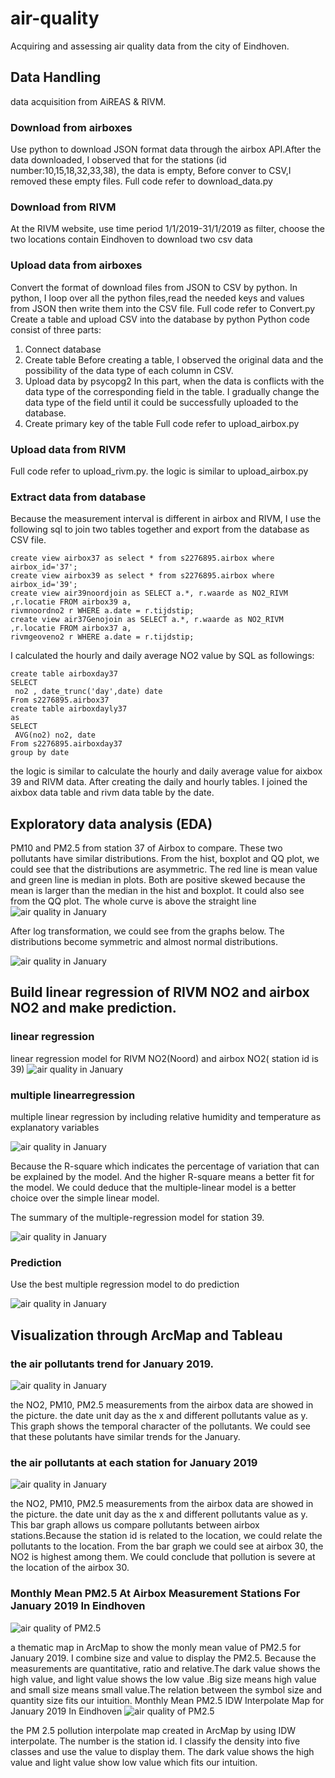 # air-quality
Acquiring and assessing air quality data from the city of Eindhoven.

## Data Handling
data acquisition from AiREAS & RIVM.
 ### Download from airboxes
Use python to download JSON format data through the airbox API.After the data downloaded, I observed that for the stations (id number:10,15,18,32,33,38), the 
data is empty, Before conver to CSV,I removed these empty files. Full code refer to download_data.py
 ### Download from RIVM
At the RIVM website, use time period 1/1/2019-31/1/2019 as filter, choose the two locations contain Eindhoven to download two csv data
 ### Upload data from airboxes
Convert the format of download files from JSON to CSV by python. 
In python, I loop over all the python files,read the needed keys and values from JSON then write them into the CSV file.
Full code refer to Convert.py
Create a table and upload CSV into the database by python 
Python code consist of three parts:
1. Connect database
2. Create table
Before creating a table, I observed the original data and the possibility of the data type of each column in CSV.
3. Upload data by psycopg2
In this part, when the data is conflicts with the data type of the corresponding field in the table. I gradually change the data type of the field until it could be successfully uploaded 
to the database.
4. Create primary key of the table
Full code refer to upload_airbox.py
 ### Upload data from RIVM
Full code refer to upload_rivm.py. the logic is similar to upload_airbox.py


### Extract data from database
Because the measurement interval is different in airbox and RIVM, I use the following sql to join two tables together and export from the database as CSV file.
```
create view airbox37 as select * from s2276895.airbox where airbox_id='37';
create view airbox39 as select * from s2276895.airbox where airbox_id='39';
create view air39noordjoin as SELECT a.*, r.waarde as NO2_RIVM ,r.locatie FROM airbox39 a, 
rivmnoordno2 r WHERE a.date = r.tijdstip;
create view air37Genojoin as SELECT a.*, r.waarde as NO2_RIVM ,r.locatie FROM airbox37 a, 
rivmgeoveno2 r WHERE a.date = r.tijdstip;
```
I calculated the hourly and daily average NO2 value by SQL as followings:
```
create table airboxday37
SELECT
 no2 , date_trunc('day',date) date
From s2276895.airbox37
create table airboxdayly37
as
SELECT
 AVG(no2) no2, date
From s2276895.airboxday37
group by date
```
the logic is similar to calculate the hourly and daily average value for aixbox 39 and RIVM data. After creating the daily and hourly tables. I joined the aixbox data table and rivm data 
table by the date.
## Exploratory data analysis (EDA) 
PM10 and PM2.5 from station 37 of Airbox to compare. These two pollutants have similar distributions. From the hist, boxplot and QQ plot, we could see that the distributions are asymmetric.
The red line is mean value and green line is median in plots. Both are positive skewed because the mean is larger than the median in the hist and boxplot. It could also see from the QQ plot. The whole curve is above the straight line
![air quality in January](https://github.com/XiaoyuSun-hub/air-quality/blob/master/exploreData/3e_a_line.png)

After log transformation, we could see from the graphs below. The distributions become symmetric and almost normal distributions.

![air quality in January](https://github.com/XiaoyuSun-hub/air-quality/blob/master/exploreData/3a_2.png)

## Build linear regression of RIVM NO2 and airbox NO2 and make prediction. 
### linear regression
linear regression model for RIVM NO2(Noord) and airbox NO2( station id is 39)
![air quality in January](https://github.com/XiaoyuSun-hub/air-quality/blob/master/exploreData/linearRegr.png)

### multiple linearregression
multiple linear regression by including relative humidity and temperature as explanatory variables 

![air quality in January](https://github.com/XiaoyuSun-hub/air-quality/blob/master/exploreData/multiLinear.png)


Because the R-square which indicates the percentage of variation that can be explained by the model. And the higher R-square means a better fit for the model. We could deduce that the multiple-linear model is a better choice over the simple linear model.

The summary of  the multiple-regression model for station 39. 

![air quality in January](https://github.com/XiaoyuSun-hub/air-quality/blob/master/exploreData/multiLinear2.png)

### Prediction
Use the best multiple regression model to do prediction

![air quality in January](https://github.com/XiaoyuSun-hub/air-quality/blob/master/exploreData/prediction.png)

## Visualization through ArcMap and Tableau
### the air pollutants trend for January 2019.

![air quality in January](https://github.com/XiaoyuSun-hub/air-quality/blob/master/visualizedata/graph1.png)

the NO2, PM10, PM2.5 measurements from the airbox data are showed in the picture.  the date unit day as the x and different 
pollutants value as y. This graph shows the temporal character of the pollutants. We could see that these polutants have similar trends for the January.

### the air pollutants at each station for January 2019

![air quality in January](https://github.com/XiaoyuSun-hub/air-quality/blob/master/visualizedata/graph3.png)

the NO2, PM10, PM2.5 measurements from the airbox data are showed in the picture.  the date unit day as the x and different pollutants value as y. This bar graph allows us compare pollutants between airbox stations.Because the station id is related to the location, we could relate the pollutants to the location. From the bar graph we could see at airbox 30, the NO2 is highest among them. We could conclude that pollution is severe at the location of the airbox 30.

### Monthly Mean PM2.5 At Airbox Measurement Stations For January 2019 In Eindhoven

![air quality of PM2.5](https://github.com/XiaoyuSun-hub/air-quality/blob/master/visualizedata/point.png)

a thematic map in ArcMap to show the monly mean value of PM2.5 for January 2019. I combine size and value to display the PM2.5. Because the measurements are quantitative, ratio and relative.The dark value shows the high value, and light value shows the low value .Big size means high value and small size means small value.The relation between the symbol size and quantity size fits our intuition.
Monthly Mean PM2.5 IDW Interpolate Map for January 2019 In Eindhoven
![air quality of PM2.5](https://github.com/XiaoyuSun-hub/air-quality/blob/master/visualizedata/pollutant_idw.png)

the PM 2.5 pollution interpolate map created in ArcMap by using IDW interpolate. The number is the station id. I classify the density into five classes and use the value to display them. The dark value shows the high value and light value show low value which fits our intuition.

